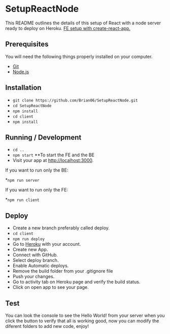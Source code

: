 # SetupReactNode

This README outlines the details of this setup of React with a node server ready to deploy on Heroku.
[FE setup with create-react-app.](https://github.com/facebook/create-react-app)

## Prerequisites

You will need the following things properly installed on your computer.

* [Git](https://git-scm.com/)
* [Node.js](https://nodejs.org/)

## Installation

* `git clone https://github.com/Brian06/SetupReactNode.git`
* `cd SetupReactNode`
* `npm install`
* `cd client`
* `npm install`

## Running / Development

* `cd ..`
* `npm start` **To start the FE and the BE
* Visit your app at [http://localhost:3000](http://localhost:3000).

If you want to run only the BE:

*`npm run server`

If you want to run only the FE:

*`npm run client`

## Deploy

* Create a new branch preferably called deploy.
* `cd client`
* `npm run deploy`
* Go to [Heroku](https://dashboard.heroku.com/apps) with your account.
* Create new App.
* Connect with GitHub.
* Select deploy branch.
* Enable Automatic deploys.
* Remove the build folder from your .gitignore file
* Push your changes.
* Go to activity tab on Heroku page and verify the build status.
* Click on open app to see your page. 

## Test

You can look the console to see the Hello World! from your server when you click the button to verify that all is working good, now you can modify the diferent folders to add new code, enjoy! 
